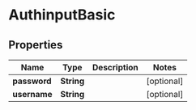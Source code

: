 
# AuthinputBasic

## Properties
Name | Type | Description | Notes
------------ | ------------- | ------------- | -------------
**password** | **String** |  |  [optional]
**username** | **String** |  |  [optional]



